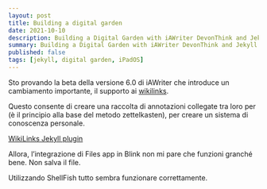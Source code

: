 ```yaml
---
layout: post
title: Building a digital garden
date: 2021-10-10
description: Building a Digital Garden with iAWriter DevonThink and Jekyll
summary: Building a Digital Garden with iAWriter DevonThink and Jekyll
published: false
tags: [jekyll, digital garden, iPadOS]
---
```


Sto provando la beta della versione 6.0 di iAWriter che introduce un cambiamento importante, il supporto ai [wikilinks](https://it.wikipedia.org/wiki/Aiuto:Wikilink).

Questo consente di creare una raccolta di annotazioni collegate tra loro per (è il principio alla base del metodo zettelkasten), per creare un sistema di conoscenza personale.

[WikiLinks Jekyll plugin](https://github.com/manunamz/jekyll-wikilinks)

Allora, l’integrazione di Files app in Blink non mi pare che funzioni granché bene. Non salva il file.

Utilizzando ShellFish tutto sembra funzionare correttamente.



